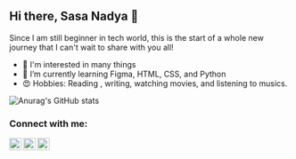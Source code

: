 ## Hi there, Sasa Nadya 👋 

Since I am still beginner in tech world, this is the start of a whole new journey that I can't wait to share with you all!
- 👀 I'm interested in many things
- 🌱 I’m currently learning Figma, HTML, CSS, and Python
- 😍 Hobbies: Reading , writing, watching movies, and listening to musics. 

![Anurag's GitHub stats](https://github-readme-stats.vercel.app/api?username=nadyasasa&theme=github_dark&show_icons=true)
<br />
### Connect with me:
[<img align="left" alt="sasanadya | Medium" width="22px" src="https://cdn.jsdelivr.net/npm/simple-icons@v3/icons/medium.svg" />](https://medium.com/@sasanadyarizki2/pengalaman-menonton-devilman-crybaby-602bdcd4dafa)
[<img align="left" alt="sasaadya | Instagram" width="22px" src="https://cdn.jsdelivr.net/npm/simple-icons@v3/icons/instagram.svg" />](instagram.com/sasanadya_)
[<img align="left" alt="sasanadya | Spotify" width="22px" src="https://cdn.jsdelivr.net/npm/simple-icons@v3/icons/spotify.svg" />](https://open.spotify.com/user/oe7kvl73wall1pc24fngkh8zt)

<br />
<!---
nadyasasa/nadyasasa is a ✨ special ✨ repository because its `README.md` (this file) appears on your GitHub profile.
You can click the Preview link to take a look at your changes.
--->
